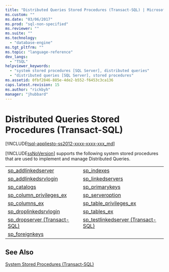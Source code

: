 ```yaml
---
title: "Distributed Queries Stored Procedures (Transact-SQL) | Microsoft Docs"
ms.custom: ""
ms.date: "03/06/2017"
ms.prod: "sql-non-specified"
ms.reviewer: ""
ms.suite: ""
ms.technology: 
  - "database-engine"
ms.tgt_pltfrm: ""
ms.topic: "language-reference"
dev_langs: 
  - "TSQL"
helpviewer_keywords: 
  - "system stored procedures [SQL Server], distributed queries"
  - "distributed queries [SQL Server], stored procedures"
ms.assetid: 0fbf2846-885e-4de2-b552-f6453c3ca136
caps.latest.revision: 15
ms.author: "rickbyh"
manager: "jhubbard"
---
```

# Distributed Queries Stored Procedures (Transact-SQL)
[!INCLUDE[tsql-appliesto-ss2012-xxxx-xxxx-xxx_md](../../../a9retired/includes/tsql-appliesto-ss2012-xxxx-xxxx-xxx-md.md)]

  [!INCLUDE[ssNoVersion](../../../a9notintoc/includes/ssnoversion-md.md)] supports the following system stored procedures that are used to implement and manage Distributed Queries.  
  
|||  
|-|-|  
|[sp_addlinkedserver](../../../relational-databases/reference/system-stored-procedures/sp-addlinkedserver-transact-sql.md)|[sp_indexes](../../../relational-databases/reference/system-stored-procedures/sp-indexes-transact-sql.md)|  
|[sp_addlinkedsrvlogin](../../../relational-databases/reference/system-stored-procedures/sp-addlinkedsrvlogin-transact-sql.md)|[sp_linkedservers](../../../relational-databases/reference/system-stored-procedures/sp-linkedservers-transact-sql.md)|  
|[sp_catalogs](../../../relational-databases/reference/system-stored-procedures/sp-catalogs-transact-sql.md)|[sp_primarykeys](../../../relational-databases/reference/system-stored-procedures/sp-primarykeys-transact-sql.md)|  
|[sp_column_privileges_ex](../../../relational-databases/reference/system-stored-procedures/sp-column-privileges-ex-transact-sql.md)|[sp_serveroption](../../../relational-databases/reference/system-stored-procedures/sp-serveroption-transact-sql.md)|  
|[sp_columns_ex](../../../relational-databases/reference/system-stored-procedures/sp-columns-ex-transact-sql.md)|[sp_table_privileges_ex](../../../relational-databases/reference/system-stored-procedures/sp-table-privileges-ex-transact-sql.md)|  
|[sp_droplinkedsrvlogin](../../../relational-databases/reference/system-stored-procedures/sp-droplinkedsrvlogin-transact-sql.md)|[sp_tables_ex](../../../relational-databases/reference/system-stored-procedures/sp-tables-ex-transact-sql.md)|  
|[sp_dropserver &#40;Transact-SQL&#41;](../../../relational-databases/reference/system-stored-procedures/sp-dropserver-transact-sql.md)|[sp_testlinkedserver &#40;Transact-SQL&#41;](../../../relational-databases/reference/system-stored-procedures/sp-testlinkedserver-transact-sql.md)|  
|[sp_foreignkeys](../../../relational-databases/reference/system-stored-procedures/sp-foreignkeys-transact-sql.md)||  
  
## See Also  
 [System Stored Procedures &#40;Transact-SQL&#41;](../../../relational-databases/reference/system-stored-procedures/system-stored-procedures-transact-sql.md)  
  
  